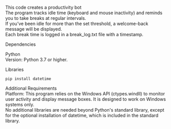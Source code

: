 This code creates a productivity bot<br/>
The program tracks idle time (keyboard and mouse inactivity) and reminds you to take breaks at regular intervals.<br/>
If you’ve been idle for more than the set threshold, a welcome-back message will be displayed.<br/>
Each break time is logged in a break_log.txt file with a timestamp.<br/>

Dependencies<br/>

Python<br/>
Version: Python 3.7 or higher.

Libraries
```
pip install datetime
```

Additional Requirements<br/>
Platform: This program relies on the Windows API (ctypes.windll) to monitor user activity and display message boxes. It is designed to work on Windows systems only.<br/>
No additional libraries are needed beyond Python's standard library, except for the optional installation of datetime, which is included in the standard library.
